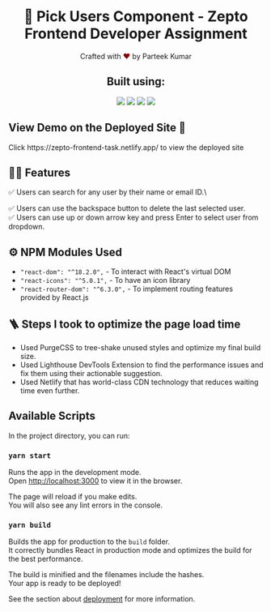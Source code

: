 <h1 align="center">
    🚀 Pick Users Component - Zepto Frontend Developer Assignment
</h1>

<p align="center">
Crafted with <span style="color: #8b0000;">&hearts;</span> by Parteek Kumar
</p>

<h2 align="center">Built using: </h2>
<p align="center">
    <img src="https://img.shields.io/badge/React-20232A?style=for-the-badge&logo=react&logoColor=61DAFB" />
    <img src="https://img.shields.io/badge/Tailwind_CSS-38B2AC?style=for-the-badge&logo=tailwind-css&logoColor=white" />
    <img src="https://img.shields.io/badge/TypeScript-007ACC?style=for-the-badge&logo=typescript&logoColor=white" />
    <img src="https://img.shields.io/badge/Jest-C21325?style=for-the-badge&logo=jest&logoColor=white" />
</p>

## View Demo on the Deployed Site 🚀

<p>Click https://zepto-frontend-task.netlify.app/ to view the deployed site</p>

## 👨‍💻 Features

:white_check_mark: Users can search for any user by their name or email ID.\

<!-- :white_check_mark: Users can remove the selected users by clicking the X icon.\ -->

:white_check_mark: Users can use the backspace button to delete the last selected user.\
:white_check_mark: Users can use up or down arrow key and press Enter to select user from dropdown.

## ⚙️ NPM Modules Used

- `"react-dom": "^18.2.0",` - To interact with React's virtual DOM
- `"react-icons": "^5.0.1",` - To have an icon library
- `"react-router-dom": "^6.3.0",` - To implement routing features provided by React.js


## 🪜 Steps I took to optimize the page load time

- Used PurgeCSS to tree-shake unused styles and optimize my final build size.
- Used Lighthouse DevTools Extension to find the performance issues and fix them using their actionable suggestion.
- Used Netlify that has world-class CDN technology that reduces waiting time even further.

## Available Scripts

In the project directory, you can run:

### `yarn start`

Runs the app in the development mode.\
Open [http://localhost:3000](http://localhost:3000) to view it in the browser.

The page will reload if you make edits.\
You will also see any lint errors in the console.

### `yarn build`

Builds the app for production to the `build` folder.\
It correctly bundles React in production mode and optimizes the build for the best performance.

The build is minified and the filenames include the hashes.\
Your app is ready to be deployed!

See the section about [deployment](https://facebook.github.io/create-react-app/docs/deployment) for more information.
